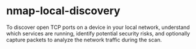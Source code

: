 # nmap-local-discovery
To discover open TCP ports on a device in your local network, understand which services are running, identify potential security risks, and optionally capture packets to analyze the network traffic during the scan.
